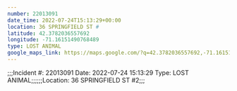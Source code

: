 ```yaml
---
number: 22013091
date_time: 2022-07-24T15:13:29+00:00
location: 36 SPRINGFIELD ST #
latitude: 42.3782036557692
longitude: -71.16151490768489
type: LOST ANIMAL
google_maps_link: https://maps.google.com/?q=42.3782036557692,-71.16151490768489
---
```


;;;Incident #: 22013091   Date: 2022-07-24 15:13:29   Type: LOST ANIMAL;;;;;;Location: 36 SPRINGFIELD ST #2;;;
